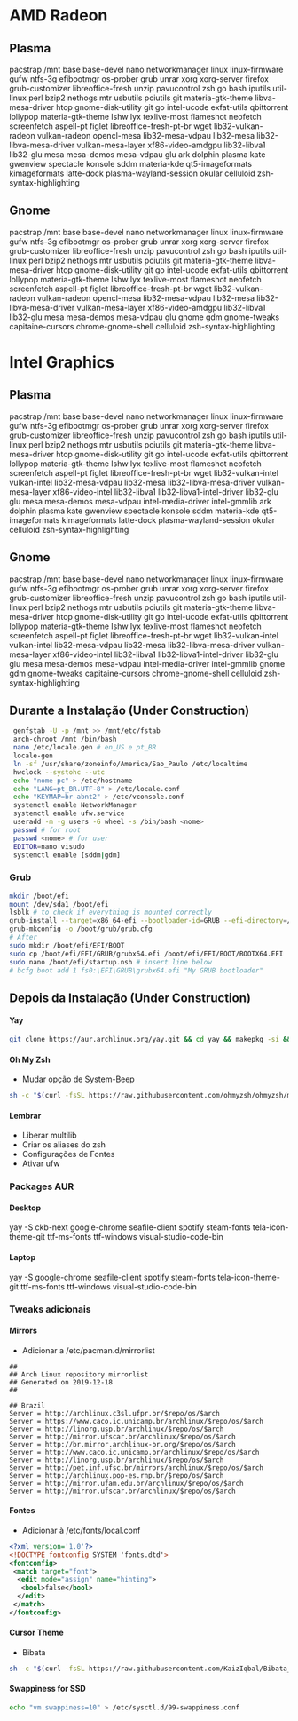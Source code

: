 # AMD Radeon
## Plasma
pacstrap /mnt base base-devel nano networkmanager linux linux-firmware gufw ntfs-3g efibootmgr os-prober grub unrar xorg xorg-server firefox grub-customizer libreoffice-fresh unzip pavucontrol zsh go bash iputils util-linux perl bzip2 nethogs mtr usbutils pciutils git materia-gtk-theme libva-mesa-driver htop gnome-disk-utility git go intel-ucode exfat-utils qbittorrent lollypop materia-gtk-theme lshw lyx texlive-most flameshot neofetch screenfetch aspell-pt figlet libreoffice-fresh-pt-br wget lib32-vulkan-radeon vulkan-radeon opencl-mesa lib32-mesa-vdpau lib32-mesa lib32-libva-mesa-driver vulkan-mesa-layer xf86-video-amdgpu lib32-libva1 lib32-glu mesa mesa-demos mesa-vdpau glu ark dolphin plasma kate gwenview spectacle konsole sddm materia-kde qt5-imageformats kimageformats latte-dock plasma-wayland-session okular celluloid zsh-syntax-highlighting

## Gnome
pacstrap /mnt base base-devel nano networkmanager linux linux-firmware gufw ntfs-3g efibootmgr os-prober grub unrar xorg xorg-server firefox grub-customizer libreoffice-fresh unzip pavucontrol zsh go bash iputils util-linux perl bzip2 nethogs mtr usbutils pciutils git materia-gtk-theme libva-mesa-driver htop gnome-disk-utility git go intel-ucode exfat-utils qbittorrent lollypop materia-gtk-theme lshw lyx texlive-most flameshot neofetch screenfetch aspell-pt figlet libreoffice-fresh-pt-br wget lib32-vulkan-radeon vulkan-radeon opencl-mesa lib32-mesa-vdpau lib32-mesa lib32-libva-mesa-driver vulkan-mesa-layer xf86-video-amdgpu lib32-libva1 lib32-glu mesa mesa-demos mesa-vdpau glu gnome gdm gnome-tweaks capitaine-cursors chrome-gnome-shell celluloid zsh-syntax-highlighting


# Intel Graphics
## Plasma
pacstrap /mnt base base-devel nano networkmanager linux linux-firmware gufw ntfs-3g efibootmgr os-prober grub unrar xorg xorg-server firefox grub-customizer libreoffice-fresh unzip pavucontrol zsh go bash iputils util-linux perl bzip2 nethogs mtr usbutils pciutils git materia-gtk-theme libva-mesa-driver htop gnome-disk-utility git go intel-ucode exfat-utils qbittorrent lollypop materia-gtk-theme lshw lyx texlive-most flameshot neofetch screenfetch aspell-pt figlet libreoffice-fresh-pt-br wget lib32-vulkan-intel vulkan-intel lib32-mesa-vdpau lib32-mesa lib32-libva-mesa-driver vulkan-mesa-layer xf86-video-intel lib32-libva1 lib32-libva1-intel-driver lib32-glu glu mesa mesa-demos mesa-vdpau intel-media-driver intel-gmmlib ark dolphin plasma kate gwenview spectacle konsole sddm materia-kde qt5-imageformats kimageformats latte-dock plasma-wayland-session okular celluloid zsh-syntax-highlighting

## Gnome
pacstrap /mnt base base-devel nano networkmanager linux linux-firmware gufw ntfs-3g efibootmgr os-prober grub unrar xorg xorg-server firefox grub-customizer libreoffice-fresh unzip pavucontrol zsh go bash iputils util-linux perl bzip2 nethogs mtr usbutils pciutils git materia-gtk-theme libva-mesa-driver htop gnome-disk-utility git go intel-ucode exfat-utils qbittorrent lollypop materia-gtk-theme lshw lyx texlive-most flameshot neofetch screenfetch aspell-pt figlet libreoffice-fresh-pt-br wget lib32-vulkan-intel vulkan-intel lib32-mesa-vdpau lib32-mesa lib32-libva-mesa-driver vulkan-mesa-layer xf86-video-intel lib32-libva1 lib32-libva1-intel-driver lib32-glu glu mesa mesa-demos mesa-vdpau intel-media-driver intel-gmmlib gnome gdm gnome-tweaks capitaine-cursors chrome-gnome-shell celluloid zsh-syntax-highlighting

## Durante a Instalação (Under Construction)
```bash
 genfstab -U -p /mnt >> /mnt/etc/fstab
 arch-chroot /mnt /bin/bash
 nano /etc/locale.gen # en_US e pt_BR
 locale-gen
 ln -sf /usr/share/zoneinfo/America/Sao_Paulo /etc/localtime
 hwclock --systohc --utc
 echo "nome-pc" > /etc/hostname
 echo "LANG=pt_BR.UTF-8" > /etc/locale.conf
 echo "KEYMAP=br-abnt2" > /etc/vconsole.conf
 systemctl enable NetworkManager
 systemctl enable ufw.service
 useradd -m -g users -G wheel -s /bin/bash <nome>
 passwd # for root
 passwd <nome> # for user
 EDITOR=nano visudo
 systemctl enable [sddm|gdm]
```
### Grub

```bash
mkdir /boot/efi
mount /dev/sda1 /boot/efi
lsblk # to check if everything is mounted correctly
grub-install --target=x86_64-efi --bootloader-id=GRUB --efi-directory=/boot/efi --recheck
grub-mkconfig -o /boot/grub/grub.cfg
# After
sudo mkdir /boot/efi/EFI/BOOT
sudo cp /boot/efi/EFI/GRUB/grubx64.efi /boot/efi/EFI/BOOT/BOOTX64.EFI
sudo nano /boot/efi/startup.nsh # insert line below
# bcfg boot add 1 fs0:\EFI\GRUB\grubx64.efi "My GRUB bootloader"
```
## Depois da Instalação (Under Construction)
#### Yay
```bash
git clone https://aur.archlinux.org/yay.git && cd yay && makepkg -si && cd .. && rm -r yay
```
#### Oh My Zsh
 - Mudar opção de System-Beep
```bash
sh -c "$(curl -fsSL https://raw.githubusercontent.com/ohmyzsh/ohmyzsh/master/tools/install.sh)"
```
#### Lembrar
 - Liberar multilib
 - Criar os aliases do zsh
 - Configurações de Fontes
 - Ativar ufw
 
### Packages AUR
#### Desktop

yay -S ckb-next google-chrome seafile-client spotify steam-fonts tela-icon-theme-git ttf-ms-fonts ttf-windows visual-studio-code-bin

#### Laptop

yay -S google-chrome seafile-client spotify steam-fonts tela-icon-theme-git ttf-ms-fonts ttf-windows visual-studio-code-bin

### Tweaks adicionais

#### Mirrors
 - Adicionar a /etc/pacman.d/mirrorlist
```
##
## Arch Linux repository mirrorlist
## Generated on 2019-12-18
##

## Brazil
Server = http://archlinux.c3sl.ufpr.br/$repo/os/$arch
Server = https://www.caco.ic.unicamp.br/archlinux/$repo/os/$arch
Server = http://linorg.usp.br/archlinux/$repo/os/$arch
Server = http://mirror.ufscar.br/archlinux/$repo/os/$arch
Server = http://br.mirror.archlinux-br.org/$repo/os/$arch
Server = http://www.caco.ic.unicamp.br/archlinux/$repo/os/$arch
Server = http://linorg.usp.br/archlinux/$repo/os/$arch
Server = http://pet.inf.ufsc.br/mirrors/archlinux/$repo/os/$arch
Server = http://archlinux.pop-es.rnp.br/$repo/os/$arch
Server = http://mirror.ufam.edu.br/archlinux/$repo/os/$arch
Server = http://mirror.ufscar.br/archlinux/$repo/os/$arch
```

#### Fontes
 - Adicionar à /etc/fonts/local.conf
```xml
<?xml version='1.0'?>
<!DOCTYPE fontconfig SYSTEM 'fonts.dtd'>  
<fontconfig>
 <match target="font">
  <edit mode="assign" name="hinting">
   <bool>false</bool>
  </edit>
 </match>
</fontconfig>
```

#### Cursor Theme
 - Bibata
```bash
sh -c "$(curl -fsSL https://raw.githubusercontent.com/KaizIqbal/Bibata_Cursor/master/Bibata.sh)"
```

#### Swappiness for SSD
 ```bash
 echo "vm.swappiness=10" > /etc/sysctl.d/99-swappiness.conf
 ```

